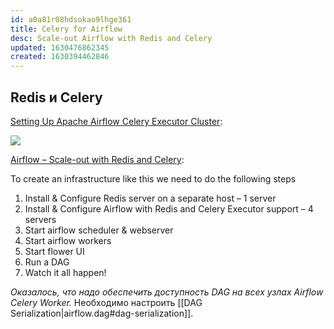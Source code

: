 ```yaml
---
id: a0a81r08hdsokao9lhge361
title: Celery for Airflow
desc: Scale-out Airflow with Redis and Celery
updated: 1630476862345
created: 1630394462846
---
```


## Redis и Celery

[Setting Up Apache Airflow Celery Executor Cluster](https://wang-kuanchih.medium.com/setting-up-apache-airflow-celery-executor-cluster-a76dd49b4968):

![](/assets/images/2021-08-31-12-31-52.png)

[Airflow – Scale-out with Redis and Celery](https://www.cloudwalker.io/2019/09/30/airflow-scale-out-with-redis-and-celery/):

To create an infrastructure like this we need to do the following steps

1. Install & Configure Redis server on a separate host – 1 server
1. Install & Configure Airflow with Redis and Celery Executor support – 4 servers
1. Start airflow scheduler & webserver
1. Start airflow workers
1. Start flower UI
1. Run a DAG
1. Watch it all happen!

_Оказалось, что надо обеспечить доступность DAG на всех узлах Airflow Celery Worker._ Необходимо настроить [[DAG Serialization|airflow.dag#dag-serialization]].
